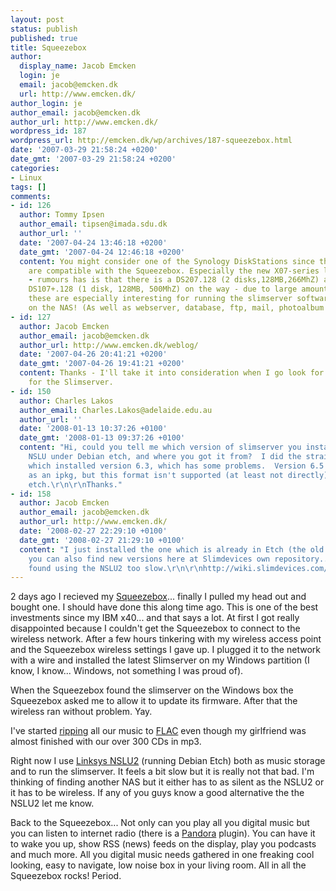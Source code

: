 ```yaml
---
layout: post
status: publish
published: true
title: Squeezebox
author:
  display_name: Jacob Emcken
  login: je
  email: jacob@emcken.dk
  url: http://www.emcken.dk/
author_login: je
author_email: jacob@emcken.dk
author_url: http://www.emcken.dk/
wordpress_id: 187
wordpress_url: http://emcken.dk/wp/archives/187-squeezebox.html
date: '2007-03-29 21:58:24 +0200'
date_gmt: '2007-03-29 21:58:24 +0200'
categories:
- Linux
tags: []
comments:
- id: 126
  author: Tommy Ipsen
  author_email: tipsen@imada.sdu.dk
  author_url: ''
  date: '2007-04-24 13:46:18 +0200'
  date_gmt: '2007-04-24 12:46:18 +0200'
  content: You might consider one of the Synology DiskStations since these NAS'es
    are compatible with the Squeezebox. Especially the new X07-series looks promising
    - rumours has is that there is a DS207.128 (2 disks,128MB,266MhZ) as well as a
    DS107+.128 (1 disk, 128MB, 500MhZ) on the way - due to large amount of memory
    these are especially interesting for running the slimserver software directly
    on the NAS! (As well as webserver, database, ftp, mail, photoalbum etc)
- id: 127
  author: Jacob Emcken
  author_email: jacob@emcken.dk
  author_url: http://www.emcken.dk/weblog/
  date: '2007-04-26 20:41:21 +0200'
  date_gmt: '2007-04-26 19:41:21 +0200'
  content: Thanks - I'll take it into consideration when I go look for new hardware
    for the Slimserver.
- id: 150
  author: Charles Lakos
  author_email: Charles.Lakos@adelaide.edu.au
  author_url: ''
  date: '2008-01-13 10:37:26 +0100'
  date_gmt: '2008-01-13 09:37:26 +0100'
  content: "Hi, could you tell me which version of slimserver you installed on your
    NSLU under Debian etch, and where you got it from?  I did the straight install,
    which installed version 6.3, which has some problems.  Version 6.5 is available
    as an ipkg, but this format isn't supported (at least not directly) on Debian
    etch.\r\n\r\nThanks."
- id: 158
  author: Jacob Emcken
  author_email: jacob@emcken.dk
  author_url: http://www.emcken.dk/
  date: '2008-02-27 22:29:10 +0100'
  date_gmt: '2008-02-27 21:29:10 +0100'
  content: "I just installed the one which is already in Etch (the old ver 6.3).\r\n\r\nBut
    you can also find new versions here at Slimdevices own repository... thought I
    found using the NSLU2 too slow.\r\n\r\nhttp://wiki.slimdevices.com/?DebianPackage"
---
```

2 days ago I recieved my [Squeezebox][]... finally I pulled my head out and bought one. I should have done this along time ago. This is one of the best investments since my IBM x40... and that says a lot. At first I got really disappointed because I couldn't get the Squeezebox to connect to the wireless network. After a few hours tinkering with my wireless access point and the Squeezebox wireless settings I gave up. I plugged it to the network with a wire and installed the latest Slimserver on my Windows partition (I know, I know... Windows, not something I was proud of).

When the Squeezebox found the slimserver on the Windows box the Squeezebox asked me to allow it to update its firmware. After that the wireless ran without problem. Yay.

I've started [ripping][sound-juicer] all our music to [FLAC][] even though my girlfriend was almost finished with our over 300 CDs in mp3.

Right now I use [Linksys NSLU2][nslu2] (running Debian Etch) both as music storage and to run the slimserver. It feels a bit slow but it is really not that bad. I'm thinking of finding another NAS but it either has to as silent as the NSLU2 or it has to be wireless. If any of you guys know a good alternative the the NSLU2 let me know.

Back to the Squeezebox... Not only can you play all you digital music but you can listen to internet radio (there is a [Pandora][] plugin). You can have it to wake you up, show RSS (news) feeds on the display, play you podcasts and much more. All you digital music needs gathered in one freaking cool looking, easy to navigate, low noise box in your living room. All in all the Squeezebox rocks! Period.

[Squeezebox]: http://www.slimdevices.com/pi_squeezebox.html
[sound-juicer]: http://burtonini.com/blog/computers/sound-juicer
[FLAC]: http://flac.sourceforge.net/
[nslu2]: http://www.linksys.com/servlet/Satellite?c=L_Product_C2&amp;childpagename=US%2FLayout&amp;cid=1115416906769&amp;pagename=Linksys%2FCommon%2FVisitorWrapper
[Pandora]: http://www.pandora.com/

